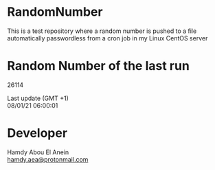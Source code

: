 # RandomNumber    
This is a test repository where a random number is pushed to a file automatically passwordless from a cron job in my Linux CentOS server    
# Random Number of the last run   
26114
      
Last update (GMT +1)    
08/01/21 06:00:01
# Developer    
Hamdy Abou El Anein   
hamdy.aea@protonmail.com
